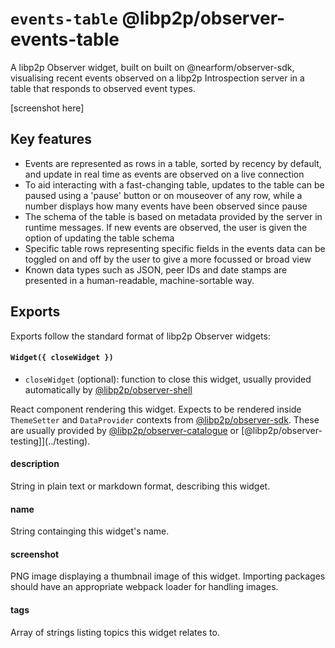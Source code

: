 # `events-table` @libp2p/observer-events-table

A libp2p Observer widget, built on built on @nearform/observer-sdk, visualising recent events observed on a libp2p Introspection server in a table that responds to observed event types.

[screenshot here]

## Key features

- Events are represented as rows in a table, sorted by recency by default, and update in real time as events are observed on a live connection
- To aid interacting with a fast-changing table, updates to the table can be paused using a 'pause' button or on mouseover of any row, while a number displays how many events have been observed since pause
- The schema of the table is based on metadata provided by the server in runtime messages. If new events are observed, the user is given the option of updating the table schema
- Specific table rows representing specific fields in the events data can be toggled on and off by the user to give a more focussed or broad view 
- Known data types such as JSON, peer IDs and date stamps are presented in a human-readable, machine-sortable way.

## Exports

Exports follow the standard format of libp2p Observer widgets:

#### `Widget({ closeWidget })` 

 - `closeWidget` (optional): function to close this widget, usually provided automatically by [@libp2p/observer-shell](../shell)

React component rendering this widget. Expects to be rendered inside `ThemeSetter` and `DataProvider` contexts from [@libp2p/observer-sdk](../sdk). These are usually provided by [@libp2p/observer-catalogue](../catalogue) or [@libp2p/observer-testing]](../testing).

#### description

String in plain text or markdown format, describing this widget. 

#### name

String containging this widget's name.

#### screenshot

PNG image displaying a thumbnail image of this widget. Importing packages should have an appropriate webpack loader for handling images.

#### tags

Array of strings listing topics this widget relates to.
